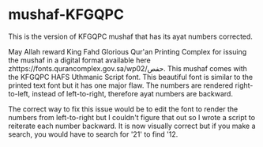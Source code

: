 # mushaf-KFGQPC
This is the version of KFGQPC mushaf that has its ayat numbers corrected.

May Allah reward King Fahd Glorious Qur'an Printing Complex for issuing the mushaf in a digital format available here zhttps://fonts.qurancomplex.gov.sa/wp02/حفص.
This mushaf comes with the KFGQPC HAFS Uthmanic Script font. This beautiful font is similar to the printed text font but it has one major flaw.  The numbers are rendered right-to-left, instead of left-to-right, therefore ayat numbers are backward. 

The correct way to fix this issue would be to edit the font to render the numbers from left-to-right but I couldn't figure that out so I wrote a script to reiterate each number backward. It is now visually correct but if you make a search, you would have to search for '21' to find '12.
